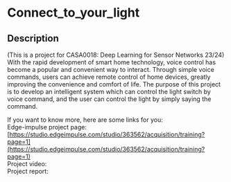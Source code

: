 # Connect_to_your_light
## Description
(This is a project for CASA0018: Deep Learning for Sensor Networks 23/24)
<br>
With the rapid development of smart home technology, voice control has become a popular and convenient way to interact. Through simple voice commands, users can achieve remote control of home devices, greatly improving the convenience and comfort of life. The purpose of this project is to develop an intelligent system which can control the light switch by voice command, and the user can control the light by simply saying the command.

If you want to know more, here are some links for you:
<br>
Edge-impulse project page:[https://studio.edgeimpulse.com/studio/363562/acquisition/training?page=1](https://studio.edgeimpulse.com/studio/363562/acquisition/training?page=1)
<br>
Project video:
<br>
Project report:
